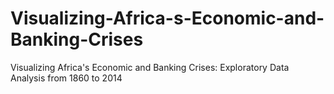 # Visualizing-Africa-s-Economic-and-Banking-Crises
Visualizing Africa's Economic and Banking Crises: Exploratory Data Analysis from 1860 to 2014
